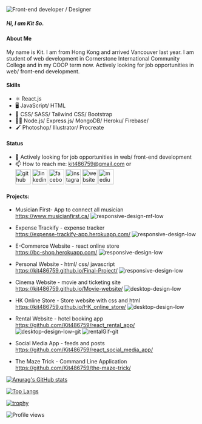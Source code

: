 ![Front-end developer / Designer](https://user-images.githubusercontent.com/76936712/150707758-cd580486-790a-4cf0-a671-b7f68a63ec92.png)

##### Hi, I am Kit So.

#### About Me
My name is Kit. I am from Hong Kong and arrived Vancouver last year. I am student of web development in Cornerstone International Community College and in my COOP term now. Actively looking for job opportunities in web/ front-end development.

#### Skills
* ⚛ React.js
* 🖥 JavaScript/ HTML
* 🎨 CSS/ SASS/ Tailwind CSS/ Bootstrap
* 👨‍💻 Node.js/ Express.js/ MongoDB/ Heroku/ Firebase/
* 🖌 Photoshop/ Illustrator/ Procreate

#### Status
- 🌱 Actively looking for job opportunities in web/ front-end development
- 📫 How to reach me: kit486759@gmail.com or  <br />
[<img src='https://cdn.jsdelivr.net/npm/simple-icons@3.0.1/icons/github.svg' alt='github' height='40'>](https://github.com/kit486759)  [<img src='https://cdn.jsdelivr.net/npm/simple-icons@3.0.1/icons/linkedin.svg' alt='linkedin' height='40'>](https://www.linkedin.com/in/kit-so-a726a6204/)  [<img src='https://cdn.jsdelivr.net/npm/simple-icons@3.0.1/icons/facebook.svg' alt='facebook' height='40'>](https://www.facebook.com/sugar.kit.7)  [<img src='https://cdn.jsdelivr.net/npm/simple-icons@3.0.1/icons/instagram.svg' alt='instagram' height='40'>](https://www.instagram.com/kitkitkis/)  [<img src='https://cdn.jsdelivr.net/npm/simple-icons@3.0.1/icons/icloud.svg' alt='website' height='40'>](https://kit486759.github.io/Final-Project/)  [<img src='https://cdn.jsdelivr.net/npm/simple-icons@3.0.1/icons/medium.svg' alt='medium' height='40'>](https://kitsoo.medium.com/)

#### Projects:
* Musician First- App to connect all musician <br />
https://www.musicianfirst.ca/
![responsive-design-mf-low](https://user-images.githubusercontent.com/76936712/158543260-80e72024-34d6-438a-9d7c-712a92c425d3.png)

* Expense Trackify - expense tracker <br />
https://expense-trackify-app.herokuapp.com/
![responsive-design-low](https://user-images.githubusercontent.com/76936712/158544449-baaf387c-343c-4717-b312-0819de8f1b63.png)

* E-Commerce Website - react online store <br />
https://bc-shop.herokuapp.com/
![responsive-design-low](https://user-images.githubusercontent.com/76936712/158544482-ad1fcd6d-18e0-42b1-a2ba-051392c28d80.png)

* Personal Website - html/ css/ javascript <br />
https://kit486759.github.io/Final-Project/
![responsive-design-low](https://user-images.githubusercontent.com/76936712/158544577-10e72a6c-08ad-4f07-8e49-c3c6d34befd5.png)

* Cinema Website - movie and ticketing site <br />
https://kit486759.github.io/Movie-website/
![desktop-design-low](https://user-images.githubusercontent.com/76936712/158544603-a88640ac-b136-4a11-9aa3-a5887e75ad27.png)

* HK Online Store - Store website with css and html <br />
https://kit486759.github.io/HK_online_store/
![desktop-design-low](https://user-images.githubusercontent.com/76936712/158544637-5e43ce3f-2477-47f6-b718-2c13ae871230.png)

* Rental Website - hotel booking app <br />
https://github.com/Kit486759/react_rental_app/
![desktop-design-low-git](https://user-images.githubusercontent.com/76936712/158545237-3e4c09c1-80b2-429e-9745-8ff073071f01.png) ![rentalGif-git](https://user-images.githubusercontent.com/76936712/158546080-5d696f44-0cb5-480e-9c39-73b10aa23c5f.gif)

* Social Media App - feeds and posts <br />
https://github.com/Kit486759/react_social_media_app/
* The Maze Trick - Command Line Application <br />
https://github.com/Kit486759/the-maze-trick/

[![Anurag's GitHub stats](https://github-readme-stats.vercel.app/api?username=Kit486759)](https://github.com/anuraghazra/github-readme-stats)

[![Top Langs](https://github-readme-stats.vercel.app/api/top-langs/?username=kit486759)](https://github.com/anuraghazra/github-readme-stats)

[![trophy](https://github-profile-trophy.vercel.app/?username=kit486759)](https://github.com/ryo-ma/github-profile-trophy)

![Profile views](https://gpvc.arturio.dev/kit486759)  
